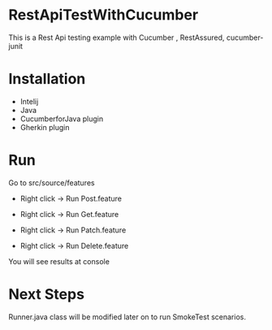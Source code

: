 # RestApiTestWithCucumber
This is a Rest Api testing example with Cucumber , RestAssured, cucumber-junit

# Installation
  * Intelij 
  * Java
  * CucumberforJava plugin
  * Gherkin plugin

# Run
Go to src/source/features

* Right click -> Run Post.feature

* Right click -> Run Get.feature

* Right click -> Run Patch.feature

* Right click -> Run Delete.feature

You will see results at console

# Next Steps
Runner.java class will be modified later on to run SmokeTest scenarios.


